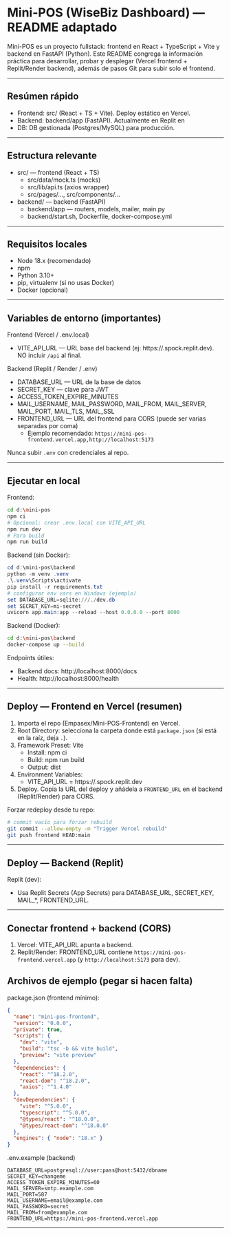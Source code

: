 # Mini-POS (WiseBiz Dashboard) — README adaptado

Mini-POS es un proyecto fullstack: frontend en React + TypeScript + Vite y backend en FastAPI (Python). Este README congrega la información práctica para desarrollar, probar y desplegar (Vercel frontend + Replit/Render backend), además de pasos Git para subir solo el frontend.

---

## Resúmen rápido
- Frontend: src/ (React + TS + Vite). Deploy estático en Vercel.
- Backend: backend/app (FastAPI). Actualmente en Replit en 
- DB: DB gestionada (Postgres/MySQL) para producción.

---

## Estructura relevante
- src/ — frontend (React + TS)
  - src/data/mock.ts (mocks)
  - src/lib/api.ts (axios wrapper)
  - src/pages/..., src/components/...
- backend/ — backend (FastAPI)
  - backend/app — routers, models, mailer, main.py
  - backend/start.sh, Dockerfile, docker-compose.yml

---

## Requisitos locales
- Node 18.x (recomendado)
- npm
- Python 3.10+
- pip, virtualenv (si no usas Docker)
- Docker (opcional)

---

## Variables de entorno (importantes)

Frontend (Vercel / .env.local)
- VITE_API_URL — URL base del backend (ej: https://<tu-repl>.spock.replit.dev). NO incluir `/api` al final.

Backend (Replit / Render / .env)
- DATABASE_URL — URL de la base de datos
- SECRET_KEY — clave para JWT
- ACCESS_TOKEN_EXPIRE_MINUTES
- MAIL_USERNAME, MAIL_PASSWORD, MAIL_FROM, MAIL_SERVER, MAIL_PORT, MAIL_TLS, MAIL_SSL
- FRONTEND_URL — URL del frontend para CORS (puede ser varias separadas por coma)
  - Ejemplo recomendado: `https://mini-pos-frontend.vercel.app,http://localhost:5173`

Nunca subir `.env` con credenciales al repo.

---

## Ejecutar en local

Frontend:
```bash
cd d:\mini-pos
npm ci
# Opcional: crear .env.local con VITE_API_URL
npm run dev
# Para build
npm run build
```

Backend (sin Docker):
```powershell
cd d:\mini-pos\backend
python -m venv .venv
.\.venv\Scripts\activate
pip install -r requirements.txt
# configurar env vars en Windows (ejemplo)
set DATABASE_URL=sqlite:///./dev.db
set SECRET_KEY=mi-secret
uvicorn app.main:app --reload --host 0.0.0.0 --port 8000
```

Backend (Docker):
```bash
cd d:\mini-pos\backend
docker-compose up --build
```

Endpoints útiles:
- Backend docs: http://localhost:8000/docs
- Health: http://localhost:8000/health

---

## Deploy — Frontend en Vercel (resumen)

1. Importa el repo (Empasex/Mini-POS-Frontend) en Vercel.
2. Root Directory: selecciona la carpeta donde está `package.json` (si está en la raíz, deja `.`).
3. Framework Preset: Vite
   - Install: npm ci
   - Build: npm run build
   - Output: dist
4. Environment Variables:
   - VITE_API_URL = https://<TU-BACKEND-REPL>.spock.replit.dev
5. Deploy. Copia la URL del deploy y añádela a `FRONTEND_URL` en el backend (Replit/Render) para CORS.

Forzar redeploy desde tu repo:
```bash
# commit vacío para forzar rebuild
git commit --allow-empty -m "Trigger Vercel rebuild"
git push frontend HEAD:main
```

---

## Deploy — Backend (Replit)

Replit (dev):
- Usa Replit Secrets (App Secrets) para DATABASE_URL, SECRET_KEY, MAIL_*, FRONTEND_URL.
---

## Conectar frontend + backend (CORS)

1. Vercel: VITE_API_URL apunta a backend.
2. Replit/Render: FRONTEND_URL contiene `https://mini-pos-frontend.vercel.app` (y `http://localhost:5173` para dev).



## Archivos de ejemplo (pegar si hacen falta)

package.json (frontend mínimo):
```json
{
  "name": "mini-pos-frontend",
  "version": "0.0.0",
  "private": true,
  "scripts": {
    "dev": "vite",
    "build": "tsc -b && vite build",
    "preview": "vite preview"
  },
  "dependencies": {
    "react": "^18.2.0",
    "react-dom": "^18.2.0",
    "axios": "^1.4.0"
  },
  "devDependencies": {
    "vite": "^5.0.0",
    "typescript": "^5.0.0",
    "@types/react": "^18.0.0",
    "@types/react-dom": "^18.0.0"
  },
  "engines": { "node": "18.x" }
}
```

.env.example (backend)
```text
DATABASE_URL=postgresql://user:pass@host:5432/dbname
SECRET_KEY=changeme
ACCESS_TOKEN_EXPIRE_MINUTES=60
MAIL_SERVER=smtp.example.com
MAIL_PORT=587
MAIL_USERNAME=email@example.com
MAIL_PASSWORD=secret
MAIL_FROM=from@example.com
FRONTEND_URL=https://mini-pos-frontend.vercel.app
```

---
